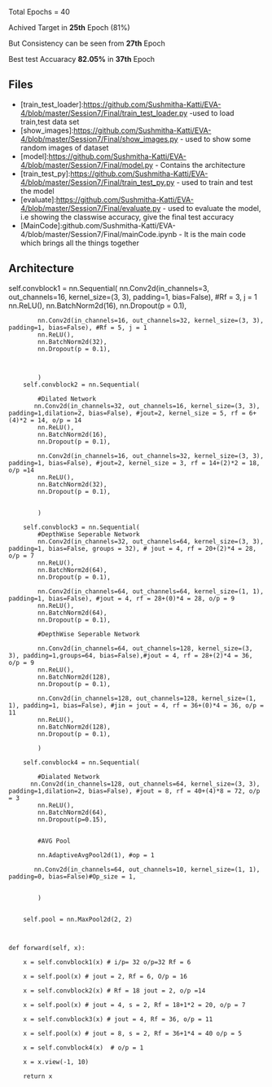 Total Epochs = 40

Achived Target in **25th** Epoch (81%)

But Consistency can be seen from **27th** Epoch

Best test Accuaracy **82.05%** in **37th** Epoch


## Files

* [train_test_loader]:https://github.com/Sushmitha-Katti/EVA-4/blob/master/Session7/Final/train_test_loader.py  -used to load train,test data set
* [show_images]:https://github.com/Sushmitha-Katti/EVA-4/blob/master/Session7/Final/show_images.py  - used to show some random images of dataset
* [model]:https://github.com/Sushmitha-Katti/EVA-4/blob/master/Session7/Final/model.py  - Contains the architecture
* [train_test_py]:https://github.com/Sushmitha-Katti/EVA-4/blob/master/Session7/Final/train_test_py.py - used to train and test the model
* [evaluate]:https://github.com/Sushmitha-Katti/EVA-4/blob/master/Session7/Final/evaluate.py  - used to evaluate the model, i.e showing the classwise accuracy, give the final test accuracy
* [MainCode]:github.com/Sushmitha-Katti/EVA-4/blob/master/Session7/Final/mainCode.ipynb - It is the main code which brings all the things together

## Architecture
self.convblock1 = nn.Sequential(
            nn.Conv2d(in_channels=3, out_channels=16, kernel_size=(3, 3), padding=1, bias=False), #Rf = 3, j = 1
            nn.ReLU(),
            nn.BatchNorm2d(16),
            nn.Dropout(p = 0.1),

            nn.Conv2d(in_channels=16, out_channels=32, kernel_size=(3, 3), padding=1, bias=False), #Rf = 5, j = 1
            nn.ReLU(),
            nn.BatchNorm2d(32),
            nn.Dropout(p = 0.1),

           
            
            )
        self.convblock2 = nn.Sequential(

            #Dilated Network
           nn.Conv2d(in_channels=32, out_channels=16, kernel_size=(3, 3), padding=1,dilation=2, bias=False), #jout=2, kernel_size = 5, rf = 6+(4)*2 = 14, o/p = 14
            nn.ReLU(),
            nn.BatchNorm2d(16),
            nn.Dropout(p = 0.1),

            nn.Conv2d(in_channels=16, out_channels=32, kernel_size=(3, 3), padding=1, bias=False), #jout=2, kernel_size = 3, rf = 14+(2)*2 = 18, o/p =14
            nn.ReLU(),
            nn.BatchNorm2d(32),
            nn.Dropout(p = 0.1),

            
            )

        self.convblock3 = nn.Sequential(
            #DepthWise Seperable Network
            nn.Conv2d(in_channels=32, out_channels=64, kernel_size=(3, 3), padding=1, bias=False, groups = 32), # jout = 4, rf = 20+(2)*4 = 28, o/p = 7
            nn.ReLU(),
            nn.BatchNorm2d(64),
            nn.Dropout(p = 0.1),

            nn.Conv2d(in_channels=64, out_channels=64, kernel_size=(1, 1), padding=1, bias=False), #jout = 4, rf = 28+(0)*4 = 28, o/p = 9
            nn.ReLU(),
            nn.BatchNorm2d(64),
            nn.Dropout(p = 0.1),

            #DepthWise Seperable Network

            nn.Conv2d(in_channels=64, out_channels=128, kernel_size=(3, 3), padding=1,groups=64, bias=False),#jout = 4, rf = 28+(2)*4 = 36, o/p = 9
            nn.ReLU(),
            nn.BatchNorm2d(128),
            nn.Dropout(p = 0.1),

            nn.Conv2d(in_channels=128, out_channels=128, kernel_size=(1, 1), padding=1, bias=False), #jin = jout = 4, rf = 36+(0)*4 = 36, o/p = 11
            nn.ReLU(),
            nn.BatchNorm2d(128),
            nn.Dropout(p = 0.1),
            
            )

        self.convblock4 = nn.Sequential(

            #Dialated Network
          nn.Conv2d(in_channels=128, out_channels=64, kernel_size=(3, 3), padding=1,dilation=2, bias=False), #jout = 8, rf = 40+(4)*8 = 72, o/p = 3
            nn.ReLU(),
            nn.BatchNorm2d(64),
            nn.Dropout(p=0.15),


            #AVG Pool

            nn.AdaptiveAvgPool2d(1), #op = 1

           nn.Conv2d(in_channels=64, out_channels=10, kernel_size=(1, 1), padding=0, bias=False)#Op_size = 1, 
            
            
            )


        self.pool = nn.MaxPool2d(2, 2)

      

    def forward(self, x):

        x = self.convblock1(x) # i/p= 32 o/p=32 Rf = 6
        
        x = self.pool(x) # jout = 2, Rf = 6, O/p = 16 
        
        x = self.convblock2(x) # Rf = 18 jout = 2, o/p =14
        
        x = self.pool(x) # jout = 4, s = 2, Rf = 18+1*2 = 20, o/p = 7
        
        x = self.convblock3(x) # jout = 4, Rf = 36, o/p = 11
        
        x = self.pool(x) # jout = 8, s = 2, Rf = 36+1*4 = 40 o/p = 5
        
        x = self.convblock4(x)  # o/p = 1
     
        x = x.view(-1, 10)
      
        return x
